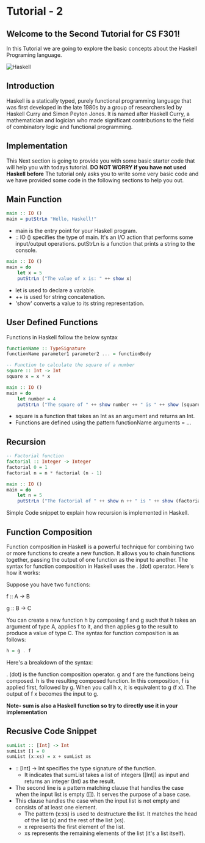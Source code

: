 # Tutorial - 2

## Welcome to the Second Tutorial for CS F301!
In this Tutorial we are going to explore the basic concepts about the Haskell Programing language.

![Haskell](https://miro.medium.com/v2/resize:fit:1166/1*-DMa8q1JrW7CG6imgITacA.png)

## Introduction
Haskell is a statically typed, purely functional programming language that was first developed in the late 1980s by a group of researchers led by Haskell Curry and Simon Peyton Jones. It is named after Haskell Curry, a mathematician and logician who made significant contributions to the field of combinatory logic and functional programming.

## Implementation
This Next section is going to provide you with some basic starter code that will help you with todays tutorial. 
**DO NOT WORRY if you have not used Haskell before**
The tutorial only asks you to write some very basic code and we have provided some code in the following sections to help you out.

## Main Function

```Haskell
main :: IO ()
main = putStrLn "Hello, Haskell!"
```

- main is the entry point for your Haskell program.
- :: IO () specifies the type of main. It's an I/O action that performs some input/output operations.
putStrLn is a function that prints a string to the console.

```Haskell
main :: IO ()
main = do
    let x = 5
    putStrLn ("The value of x is: " ++ show x)
```

- let is used to declare a variable.
- ++ is used for string concatenation.
- 'show' converts a value to its string representation.

## User Defined Functions
Functions in Haskell follow the below syntax

```Haskell
functionName :: TypeSignature
functionName parameter1 parameter2 ... = functionBody
```

```Haskell
-- Function to calculate the square of a number
square :: Int -> Int
square x = x * x

main :: IO ()
main = do
    let number = 4
    putStrLn ("The square of " ++ show number ++ " is " ++ show (square number))
```

- square is a function that takes an Int as an argument and returns an Int.
- Functions are defined using the pattern functionName arguments = ...

## Recursion

```haskell
-- Factorial function
factorial :: Integer -> Integer
factorial 0 = 1
factorial n = n * factorial (n - 1)

main :: IO ()
main = do
    let n = 5
    putStrLn ("The factorial of " ++ show n ++ " is " ++ show (factorial n))
```

Simple Code snippet to explain how recursion is implemented in Haskell.

## Function Composition
Function composition in Haskell is a powerful technique for combining two or more functions to create a new function. It allows you to chain functions together, passing the output of one function as the input to another. The syntax for function composition in Haskell uses the . (dot) operator. Here's how it works:

Suppose you have two functions:

f :: A -> B

g :: B -> C

You can create a new function h by composing f and g such that h takes an argument of type A, applies f to it, and then applies g to the result to produce a value of type C. The syntax for function composition is as follows:

```haskell
h = g . f
```
Here's a breakdown of the syntax:

. (dot) is the function composition operator.
g and f are the functions being composed.
h is the resulting composed function.
In this composition, f is applied first, followed by g. When you call h x, it is equivalent to g (f x). The output of f x becomes the input to g.

**Note- sum is also a Haskell function so try to directly use it in your implementation** 

## Recusive Code Snippet

```Haskell
sumList :: [Int] -> Int
sumList [] = 0
sumList (x:xs) = x + sumList xs
```

- :: [Int] -> Int specifies the type signature of the function.
    - It indicates that sumList takes a list of integers ([Int]) as input and returns an integer (Int) as the result.
- The second line is a pattern matching clause that handles the case when the input list is empty ([]). It serves the purpose of a base case.
- This clause handles the case when the input list is not empty and consists of at least one element.
    - The pattern (x:xs) is used to destructure the list. It matches the head of the list (x) and the rest of the list (xs).
    - x represents the first element of the list.
    - xs represents the remaining elements of the list (it's a list itself).

